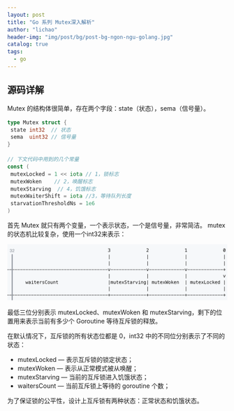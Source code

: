 ```yaml
---
layout: post
title: "Go 系列 Mutex深入解析"
author: "lichao"
header-img: "img/post/bg/post-bg-ngon-ngu-golang.jpg"
catalog: true
tags:
  - go
---
```


## 源码详解

Mutex 的结构体很简单，存在两个字段：state（状态），sema（信号量）。

```go
type Mutex struct {
 state int32  // 状态
 sema  uint32 // 信号量
}

// 下文代码中用到的几个常量
const (
 mutexLocked = 1 << iota // 1，锁标志
 mutexWoken    // 2，唤醒标志
 mutexStarving  // 4，饥饿标志
 mutexWaiterShift = iota //3，等待队列长度
 starvationThresholdNs = 1e6
)
```

首先 Mutex 就只有两个变量，一个表示状态，一个是信号量，非常简洁。 mutex的状态机比较复杂，使用一个int32来表示：

![Mutex](/img/post/lang/go/mutex数据结构.png)

最低三位分别表示 mutexLocked、mutexWoken 和 mutexStarving，剩下的位置用来表示当前有多少个 Goroutine 等待互斥锁的释放。

在默认情况下，互斥锁的所有状态位都是 0，int32 中的不同位分别表示了不同的状态：

* mutexLocked — 表示互斥锁的锁定状态；
* mutexWoken — 表示从正常模式被从唤醒；
* mutexStarving — 当前的互斥锁进入饥饿状态；
* waitersCount — 当前互斥锁上等待的 goroutine 个数；
  
为了保证锁的公平性，设计上互斥锁有两种状态：正常状态和饥饿状态。
